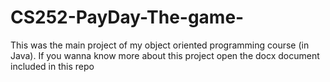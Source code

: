 # CS252-PayDay-The-game-
This was the main project of my object oriented programming course (in Java).
If you wanna know more about this project open the docx document included in this repo

